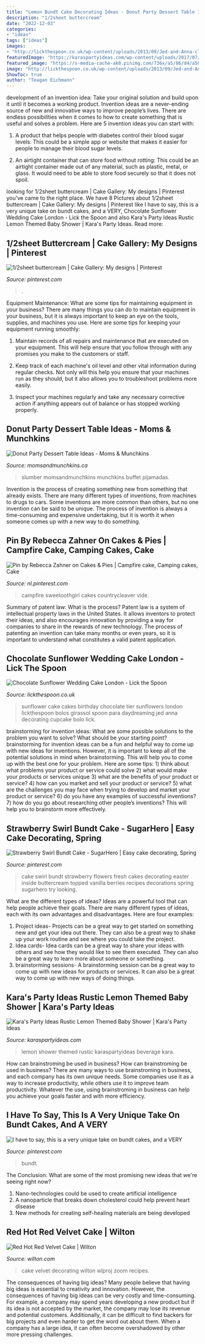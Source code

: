 ```yaml
---
title: "Lemon Bundt Cake Decorating Ideas - Donut Party Dessert Table Ideas"
description: "1/2sheet buttercream"
date: "2022-12-03"
categories:
- "ideas"
tags: ["ideas"]
images:
- "http://lickthespoon.co.uk/wp-content/uploads/2013/09/Jed-and-Anna-closeup-sunflowers-1000.jpg"
featuredImage: "https://karaspartyideas.com/wp-content/uploads/2017/07/Rustic-Lemon-Themed-Baby-Shower-via-Karas-Party-Ideas-KarasPartyIdeas.com17.jpeg"
featured_image: "https://s-media-cache-ak0.pinimg.com/736x/a5/86/d4/a586d40f27769230bf19a2839db1a956.jpg"
image: "http://lickthespoon.co.uk/wp-content/uploads/2013/09/Jed-and-Anna-closeup-sunflowers-1000.jpg"
ShowToc: true
author: "Teagan Eichmann"
---
```



development of an invention idea: Take your original solution and build upon it until it becomes a working product.
Invention ideas are a never-ending source of new and innovative ways to improve people’s lives. There are endless possibilities when it comes to how to create something that is useful and solves a problem. Here are 5 invention ideas you can start with:
1) A product that helps people with diabetes control their blood sugar levels: This could be a simple app or website that makes it easier for people to manage their blood sugar levels.

2) An airtight container that can store food without rotting: This could be an airtight container made out of any material, such as plastic, metal, or glass. It would need to be able to store food securely so that it does not spoil.

	

		
looking for 1/2sheet buttercream | Cake Gallery: My designs | Pinterest you've came to the right place. We have 8 Pictures about 1/2sheet buttercream | Cake Gallery: My designs | Pinterest like I have to say, this is a very unique take on bundt cakes, and a VERY, Chocolate Sunflower Wedding Cake London - Lick the Spoon and also Kara&#039;s Party Ideas Rustic Lemon Themed Baby Shower | Kara&#039;s Party Ideas. Read more:
		
    
## 1/2sheet Buttercream | Cake Gallery: My Designs | Pinterest

<img loading=lazy src="https://s-media-cache-ak0.pinimg.com/736x/a5/86/d4/a586d40f27769230bf19a2839db1a956.jpg" onerror="this.onerror=null;this.src='https://tse3.mm.bing.net/th?id=OIP.xz9WuKaf2TaTZtxp1wFF9QHaFj&amp;pid=15.1';" alt="1/2sheet buttercream | Cake Gallery: My designs | Pinterest">

_Source: pinterest.com_

>. 

	

Equipment Maintenance: What are some tips for maintaining equipment in your business?
There are many things you can do to maintain equipment in your business, but it is always important to keep an eye on the tools, supplies, and machines you use. Here are some tips for keeping your equipment running smoothly:
1. Maintain records of all repairs and maintenance that are executed on your equipment. This will help ensure that you follow through with any promises you make to the customers or staff.

2. Keep track of each machine's oil level and other vital information during regular checks. Not only will this help you ensure that your machines run as they should, but it also allows you to troubleshoot problems more easily.

3. Inspect your machines regularly and take any necessary corrective action if anything appears out of balance or has stopped working properly.

    
## Donut Party Dessert Table Ideas - Moms &amp; Munchkins

<img loading=lazy src="https://www.momsandmunchkins.ca/wp-content/uploads/2017/05/donut-bar-11m.jpg" onerror="this.onerror=null;this.src='https://tse3.mm.bing.net/th?id=OIP.1zEzmFcMJq-4jtMfC_JAYQHaMq&amp;pid=15.1';" alt="Donut Party Dessert Table Ideas - Moms &amp; Munchkins">

_Source: momsandmunchkins.ca_

>slumber momsandmunchkins munchkins buffet pijamadas. 

	

Invention is the process of creating something new from something that already exists. There are many different types of inventions, from machines to drugs to cars. Some inventions are more common than others, but no one invention can be said to be unique. The process of invention is always a time-consuming and expensive undertaking, but it is worth it when someone comes up with a new way to do something.

    
## Pin By Rebecca Zahner On Cakes &amp; Pies | Campfire Cake, Camping Cakes, Cake

<img loading=lazy src="https://i.pinimg.com/736x/2b/1e/8c/2b1e8c87ec4a0e25acc2db7ec8917aee.jpg" onerror="this.onerror=null;this.src='https://tse3.mm.bing.net/th?id=OIP.-PYkZ0IIy-4G3gVIe_Q9IQHaLH&amp;pid=15.1';" alt="Pin by Rebecca Zahner on Cakes &amp; Pies | Campfire cake, Camping cakes, Cake">

_Source: nl.pinterest.com_

>campfire sweetoothgirl cakes countrycleaver vide. 

	

Summary of patent law: What is the process?
Patent law is a system of intellectual property laws in the United States. It allows inventors to protect their ideas, and also encourages innovation by providing a way for companies to share in the rewards of new technology. The process of patenting an invention can take many months or even years, so it is important to understand what constitutes a valid patent application.

    
## Chocolate Sunflower Wedding Cake London - Lick The Spoon

<img loading=lazy src="http://lickthespoon.co.uk/wp-content/uploads/2013/09/Jed-and-Anna-closeup-sunflowers-1000.jpg" onerror="this.onerror=null;this.src='https://tse3.mm.bing.net/th?id=OIP.Rzgb0XWo5AXi0urdZ8evRwHaLH&amp;pid=15.1';" alt="Chocolate Sunflower Wedding Cake London - Lick the Spoon">

_Source: lickthespoon.co.uk_

>sunflower cake cakes birthday chocolate tier sunflowers london lickthespoon bolos girassol spoon para daydreaming jed anna decorating cupcake bolo lick. 

	

brainstorming for invention ideas: What are some possible solutions to the problem you want to solve? What should be your starting point?
brainstorming for invention ideas can be a fun and helpful way to come up with new ideas for inventions. However, it is important to keep all of the potential solutions in mind when brainstorming. This will help you to come up with the best one for your problem. Here are some tips: 1) think about what problems your product or service could solve 2) what would make your products or services unique 3) what are the benefits of your product or service? 4) how can you market and sell your product or service? 5) what are the challenges you may face when trying to develop and market your product or service? 6) do you have any examples of successful inventions? 7) how do you go about researching other people’s inventions? This will help you to brainstorm more effectively.

    
## Strawberry Swirl Bundt Cake - SugarHero | Easy Cake Decorating, Spring

<img loading=lazy src="https://i.pinimg.com/736x/7f/94/48/7f9448a0c709b072798d8d70eb9ecf7c.jpg" onerror="this.onerror=null;this.src='https://tse2.mm.bing.net/th?id=OIP.XyyfsBncp7xuqyVP-hYeHwHaLH&amp;pid=15.1';" alt="Strawberry Swirl Bundt Cake - SugarHero | Easy cake decorating, Spring">

_Source: pinterest.com_

>cake swirl bundt strawberry flowers fresh cakes decorating easter inside buttercream topped vanilla berries recipes decorations spring sugarhero try looking. 

	

What are the different types of ideas?
Ideas are a powerful tool that can help people achieve their goals. There are many different types of ideas, each with its own advantages and disadvantages. Here are four examples: 
1. Project ideas- Projects can be a great way to get started on something new and get your idea out there. They can also be a great way to shake up your work routine and see where you could take the project. 
2. Idea cards- Idea cards can be a great way to share your ideas with others and see how they would like to see them executed. They can also be a great way to learn more about someone or something. 
3. brainstorming sessions- A brainstorming session can be a great way to come up with new ideas for products or services. It can also be a great way to come up with new ways of doing things.

    
## Kara&#039;s Party Ideas Rustic Lemon Themed Baby Shower | Kara&#039;s Party Ideas

<img loading=lazy src="https://karaspartyideas.com/wp-content/uploads/2017/07/Rustic-Lemon-Themed-Baby-Shower-via-Karas-Party-Ideas-KarasPartyIdeas.com17.jpeg" onerror="this.onerror=null;this.src='https://tse3.mm.bing.net/th?id=OIP.ME4xu7LfHOVLvlz6bSgTOgHaLI&amp;pid=15.1';" alt="Kara&#039;s Party Ideas Rustic Lemon Themed Baby Shower | Kara&#039;s Party Ideas">

_Source: karaspartyideas.com_

>lemon shower themed rustic karaspartyideas beverage kara. 

	

How can brainstroming be used in business?
How can brainstroming be used in business? There are many ways to use brainstroming in business, and each company has its own unique needs. Some companies use it as a way to increase productivity, while others use it to improve team productivity. Whatever the use, using brainstroming in business can help you achieve your goals faster and with more efficiency.

    
## I Have To Say, This Is A Very Unique Take On Bundt Cakes, And A VERY

<img loading=lazy src="https://i.pinimg.com/736x/e0/43/45/e0434524fc6e3ee9ee61aa255a97f332--bundt-cakes-unique.jpg" onerror="this.onerror=null;this.src='https://tse1.mm.bing.net/th?id=OIP.TmeLGJ5_14RkVHLEDhz0XQHaJ4&amp;pid=15.1';" alt="I have to say, this is a very unique take on bundt cakes, and a VERY">

_Source: pinterest.com_

>bundt. 

	

The Conclusion: What are some of the most promising new ideas that we're seeing right now?
1. Nano-technologies could be used to create artificial intelligence
2. A nanoparticle that breaks down cholesterol could help prevent heart disease
3. New methods for creating self-healing materials are being developed

    
## Red Hot Red Velvet Cake | Wilton

<img loading=lazy src="https://www.wilton.com/dw/image/v2/AAWA_PRD/on/demandware.static/-/Sites-wilton-project-master/default/dw0307606e/images/project/WLPROJ-7943/Red-Hot-Red-Velvet-Cake.jpg?sw=800&amp;sh=800" onerror="this.onerror=null;this.src='https://tse2.mm.bing.net/th?id=OIP.D20ULAjWb5Yuz_aNSeJJrQHaHa&amp;pid=15.1';" alt="Red Hot Red Velvet Cake | Wilton">

_Source: wilton.com_

>cake velvet decorating wilton wlproj zoom recipes. 

	

The consequences of having big ideas?
Many people believe that having big ideas is essential to creativity and innovation. However, the consequences of having big ideas can be very costly and time-consuming. For example, a company may spend years developing a new product but if its idea is not accepted by the market, the company may lose its revenue and potential customers. Additionally, it can be difficult to find backers for big projects and even harder to get the word out about them. When a company has a large idea, it can often become overshadowed by other more pressing challenges.

